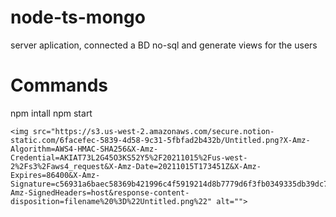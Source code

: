 # node-ts-mongo
server aplication, connected a BD no-sql and generate views for the users

# Commands
npm intall
npm start

    <img src="https://s3.us-west-2.amazonaws.com/secure.notion-static.com/6facefec-5839-4d58-9c31-5fbfad2b432b/Untitled.png?X-Amz-Algorithm=AWS4-HMAC-SHA256&X-Amz-Credential=AKIAT73L2G45O3KS52Y5%2F20211015%2Fus-west-2%2Fs3%2Faws4_request&X-Amz-Date=20211015T173451Z&X-Amz-Expires=86400&X-Amz-Signature=c56931a6baec58369b421996c4f5919214d8b7779d6f3fb0349335db39dc7e0d&X-Amz-SignedHeaders=host&response-content-disposition=filename%20%3D%22Untitled.png%22" alt="">
